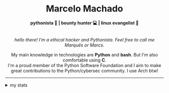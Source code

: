 <h1 align="center"> Marcelo Machado </h1> <!-- <img src="https://tryhackme-badges.s3.amazonaws.com/mmaachado.png" alt="TryHackMe"> -->
    
<div align="center">
<b>pythonista 🐍 | bounty hunter 💻 | linux evangelist 🐧</b>
<br>
<br>

<i>hello there! I'm a ethical hacker and Pythonista. Feel free to call me Marquês or Marcs.</i>

<p>

My main knowledge in technologies are **Python** and **bash**. But I'm also comfortable using **C**. <br/>
I'm a proud member of the Python Software Foundation and I aim to make great contributions to the Python/cybersec community. I use Arch btw!
</p>

</div>

---

<details closed>    
<summary>my stats</summary>

<!--START_SECTION:waka-->
**I'm an Early 🐤** 

```text
🌞 Morning    47 commits     ███░░░░░░░░░░░░░░░░░░░░░░   15.11% 
🌆 Daytime    117 commits    █████████░░░░░░░░░░░░░░░░   37.62% 
🌃 Evening    134 commits    ██████████░░░░░░░░░░░░░░░   43.09% 
🌙 Night      13 commits     █░░░░░░░░░░░░░░░░░░░░░░░░   4.18%

```


📊 **This Week I Spent My Time On** 

```text
⌚︎ Time Zone: America/Sao_Paulo

💬 Programming Languages: 
Markdown                 6 hrs 54 mins       █████████████████░░░░░░░░   70.63% 
C                        1 hr 42 mins        ████░░░░░░░░░░░░░░░░░░░░░   17.54% 
JSON                     44 mins             ██░░░░░░░░░░░░░░░░░░░░░░░   7.64% 
Emacs Lisp               6 mins              ░░░░░░░░░░░░░░░░░░░░░░░░░   1.03% 
Other                    5 mins              ░░░░░░░░░░░░░░░░░░░░░░░░░   0.94%

🔥 Editors: 
Obsidian                 6 hrs 54 mins       █████████████████░░░░░░░░   70.63% 
VS Code                  2 hrs 2 mins        █████░░░░░░░░░░░░░░░░░░░░   20.83% 
Zed                      41 mins             █░░░░░░░░░░░░░░░░░░░░░░░░   7.12% 
Emacs                    8 mins              ░░░░░░░░░░░░░░░░░░░░░░░░░   1.42%

💻 Operating System: 
Windows                  5 hrs 13 mins       █████████████░░░░░░░░░░░░   53.33% 
Linux                    4 hrs 33 mins       ███████████░░░░░░░░░░░░░░   46.67%

```


 Last Updated on 29/06/2025
<!--END_SECTION:waka-->

<!-- <div>
        <a target="_blank" rel="noopener noreferrer" href="https://github.com/mmaachado?tab=repositories"><img src="https://github-readme-stats.vercel.app/api/top-langs/?username=mmaachado&hide=html,css,swift,ruby&langs_count=6&hide_border=true&layout=compact&show_icons=true&line_height=10&theme=transparent&title_color=4a86d1&custom_title=favourite%20languages"
       alt="most used languages" align="right"></a>
     <a target="_blank" rel="noopener noreferrer" href="https://wakatime.com/@mmachado"><img width="400rem" src="https://github-readme-stats.vercel.app/api/wakatime?username=mmachado&theme=transparent&hide_border=true&hide=markdown,html,css,text,other,yaml,json,prolog,dart,docker,xml,gitconfig,TSQL&hide_title=true&line_height=50&langs_count=4&layout=default" alt="wakatime stats" align="left" /></a> 
        

</div>

 <img src="https://raw.githubusercontent.com/MicaelliMedeiros/micaellimedeiros/master/image/computer-illustration.png" min-width="400px" max-width="400px" width="400px" align="right" alt="computer-illustration.png"> -->
<!-- [![Buy me a coffee](https://img.shields.io/badge/Buy%20Me%20a%20Coffee-ffdd00?style=for-the-badge&logo=buy-me-a-coffee&logoColor=black)](https://www.buymeacoffee.com/anticodingclub) -->

</details>
